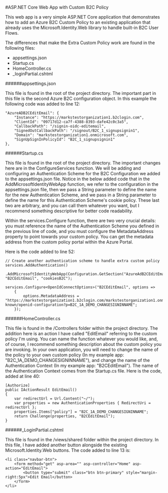 #ASP.NET Core Web App with Custom B2C Policy

This web app is a very simple ASP.NET Core application that demonstrates how to add an Azure B2C Custom Policy to an existing application that already uses the Microsoft.Identity.Web library to handle built-in B2C User Flows.

The differences that make the Extra Custom Policy work are found in the following files:
 - appsettings.json
 - Startup.cs
 - HomeController.cs
 - \_loginPartial.cshtml


######appsettings.json

This file is found in the root of the project directory. The important part in this file is the second Azure B2C configuration object. In this example the following code was added to line 12:

```
"AzureADB2CEditEmail": {
    "Instance": "https://markstestorganization1.b2clogin.com",
    "ClientId": "09717d12-ca7f-4388-8393-dafe42c0c3a5",
    "CallbackPath": "/signin-oidc-editemail",
    "SignedOutCallbackPath": "/signout/B2C_1_signupsignin1",
    "Domain": "markstestorganization1.onmicrosoft.com",
    "SignUpSignInPolicyId": "B2C_1_signupsignin1"
},
```


######Startup.cs

This file is found in the root of the project directory. The important changes here are in the ConfigureServices function. We will be adding and configuring an Authentication Scheme for the B2C Configuration we added to the appsettings.json file. Notice in the below added code that in the AddMicrosoftIdentityWebApp function, we refer to the configuration in the appsettings.json file, then we pass a String parameter to define the name for the new Authentication Scheme, and we pass in a String parameter to define the name for this Authentication Scheme's cookie policy. These last two are arbitrary, and you can call them whatever you want, but I recommend something descriptive for better code readability.

Within the services.Configure function, there are two very crucial details: you must reference the name of the Authentication Scheme you defined in the previous line of code, and you must configure the MetadataAddress property to point towards your custom policy. You can get the metadata address from the custom policy portal within the Azure Portal.

Here is the code added to line 52:

```
// Create another authentication scheme to handle extra custom policy
services.AddAuthentication()
    .AddMicrosoftIdentityWebApp(Configuration.GetSection("AzureAdB2CEditEmail"), "B2CEditEmail", "cookiesB2C");

services.Configure<OpenIdConnectOptions>("B2CEditEmail", options =>
    {
        options.MetadataAddress = "https://markstestorganization1.b2clogin.com/markstestorganization1.onmicrosoft.com/v2.0/.well-known/openid-configuration?p=B2C_1A_DEMO_CHANGESIGNINNAME";
    });
```


######HomeController.cs

This file is found in the /Controllers folder within the project directory. The addition here is an action I have called "EditEmail" referring to the custom policy I'm using. You can name the function whatever you would like, and, of course, I recommend something description about the custom policy you are invoking. In your own application, you will need to change the name of the policy to your own custom policy (In my example app: "B2C_1A_DEMO_CHANGESIGNINNAME"), and change the name of the Authentication Context (In my example app: "B2CEditEmail"). The name of the Authentication Context comes from the Startup.cs file. Here is the code, added at line 40:

```
[Authorize]
public IActionResult EditEmail()
{
    var redirectUrl = Url.Content("~/");
    var properties = new AuthenticationProperties { RedirectUri = redirectUrl };
    properties.Items["policy"] = "B2C_1A_DEMO_CHANGESIGNINNAME";
    return Challenge(properties, "B2CEditEmail");
}
```


######\_LoginPartial.cshtml

This file is found in the /views/shared folder within the project directory. In this file, I have added another button alongside the existing Microsoft.Identity.Web buttons. The code added to line 13 is:

```
<li class="navbar-btn">
    <form method="get" asp-area="" asp-controller="Home" asp-action="EditEmail">
        <button type="submit" class="btn btn-primary" style="margin-right:5px">Edit Email</button>
    </form>
</li>
```
